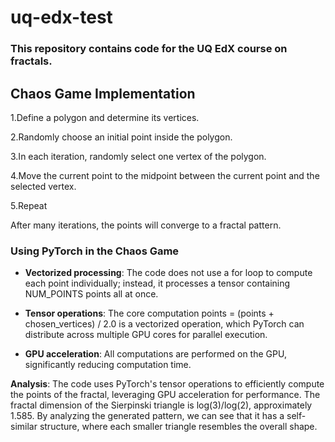 # uq-edx-test
### This repository contains code for the UQ EdX course on fractals.

## Chaos Game Implementation
1.Define a polygon and determine its vertices.

2.Randomly choose an initial point inside the polygon.

3.In each iteration, randomly select one vertex of the polygon.

4.Move the current point to the midpoint between the current point and the selected vertex.

5.Repeat 

After many iterations, the points will converge to a fractal pattern.

### Using PyTorch in the Chaos Game

* **Vectorized processing**: The code does not use a for loop to compute each point individually; instead, it processes a tensor containing NUM_POINTS points all at once.

* **Tensor operations**: The core computation points = (points + chosen_vertices) / 2.0 is a vectorized operation, which PyTorch can distribute across multiple GPU cores for parallel execution.

* **GPU acceleration**: All computations are performed on the GPU, significantly reducing computation time.

**Analysis**: 
The code uses PyTorch's tensor operations to efficiently compute the points of the fractal, leveraging GPU acceleration for performance.
The fractal dimension of the Sierpinski triangle is log(3)/log(2), approximately 1.585. By analyzing the generated pattern, we can see that it has a self-similar structure, where each smaller triangle resembles the overall shape.
